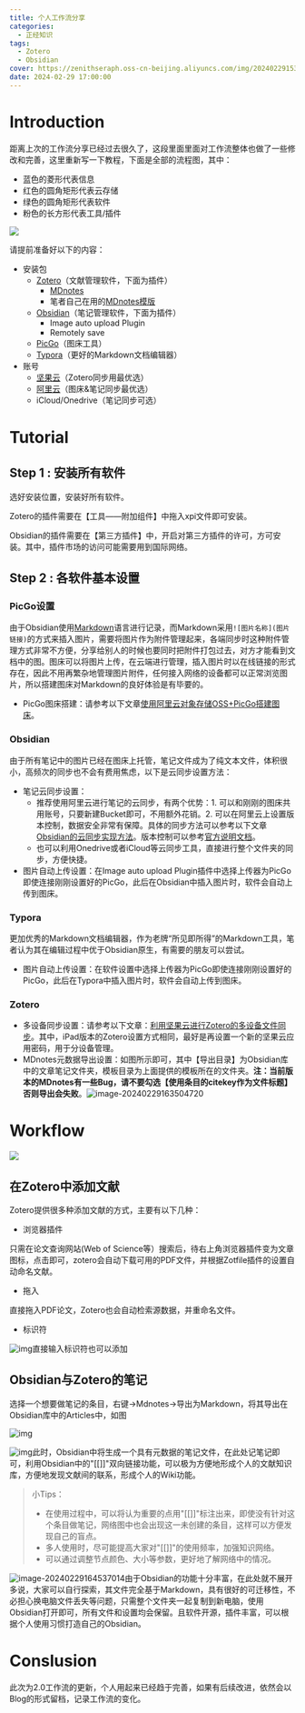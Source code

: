 ```yaml
---
title: 个人工作流分享
categories:
  - 正经知识
tags:
  - Zotero
  - Obsidian
cover: https://zenithseraph.oss-cn-beijing.aliyuncs.com/img/202402291530796.png
date: 2024-02-29 17:00:00
---
```


# Introduction

距离上次的工作流分享已经过去很久了，这段里面里面对工作流整体也做了一些修改和完善，这里重新写一下教程，下面是全部的流程图，其中：

- 蓝色的菱形代表信息
- 红色的圆角矩形代表云存储
- 绿色的圆角矩形代表软件
- 粉色的长方形代表工具/插件

![](https://zenithseraph.oss-cn-beijing.aliyuncs.com/img/202402291530796.png)

请提前准备好以下的内容：

- 安装包
  - [Zotero](https://www.zotero.org)（文献管理软件，下面为插件）
    - [MDnotes](https://github.com/argenos/zotero-mdnotes)
    - 笔者自己在用的[MDnotes模版](https://1drv.ms/u/s!AuXGmN65wWmigvIiYvKuliYQ-sYeoA?e=B8AB6A)
  - [Obsidian](https://obsidian.md)（笔记管理软件，下面为插件）
    - Image auto upload Plugin
    - Remotely save
  - [PicGo](https://github.com/Molunerfinn/PicGo)（图床工具）
  - [Typora](https://typora.io)（更好的Markdown文档编辑器）
- 账号
  - [坚果云](https://www.jianguoyun.com)（Zotero同步用最优选）
  - [阿里云](https://cn.aliyun.com/?utm_content=se_1015273804&gclid=CjwKCAiA0PuuBhBsEiwAS7fsNUX5bRs2cvMeHB_BBP12d1ExA-SqQG5AI2njaD7-hRxCt1SuvcK9VRoCCkAQAvD_BwE)（图床&笔记同步最优选）
  - iCloud/Onedrive（笔记同步可选）

# Tutorial

## Step 1 : 安装所有软件

选好安装位置，安装好所有软件。

Zotero的插件需要在【工具——附加组件】中拖入xpi文件即可安装。

Obsidian的插件需要在【第三方插件】中，开启对第三方插件的许可，方可安装。其中，插件市场的访问可能需要用到国际网络。

## Step 2 : 各软件基本设置

### PicGo设置

由于Obsidian使用[Markdown](https://www.markdownguide.org)语言进行记录，而Markdown采用```![图片名称](图片链接)```的方式来插入图片，需要将图片作为附件管理起来，各端同步时这种附件管理方式非常不方便，分享给别人的时候也要同时把附件打包过去，对方才能看到文档中的图。图床可以将图片上传，在云端进行管理，插入图片时以在线链接的形式存在，因此不用再繁杂地管理图片附件，任何接入网络的设备都可以正常浏览图片，所以搭建图床对Markdown的良好体验是有毕要的。

- PicGo图床搭建：请参考以下文章[使用阿里云对象存储OSS+PicGo搭建图床](https://developer.aliyun.com/article/787128)。

### Obsidian

由于所有笔记中的图片已经在图床上托管，笔记文件成为了纯文本文件，体积很小，高频次的同步也不会有费用焦虑，以下是云同步设置方法：

- 笔记云同步设置：
  - 推荐使用阿里云进行笔记的云同步，有两个优势：1. 可以和刚刚的图床共用账号，只要新建Bucket即可，不用额外花销。2. 可以在阿里云上设置版本控制，数据安全非常有保障。具体的同步方法可以参考以下文章[Obsidian的云同步实现方法](https://zhuanlan.zhihu.com/p/627313818)。版本控制可以参考[官方说明文档](https://help.aliyun.com/zh/oss/use-cases/configure-lifecycle-rules-to-manage-object-versions)。
  - 也可以利用Onedrive或者iCloud等云同步工具，直接进行整个文件夹的同步，方便快捷。
- 图片自动上传设置：在Image auto upload Plugin插件中选择上传器为PicGo即使连接刚刚设置好的PicGo，此后在Obsidian中插入图片时，软件会自动上传到图床。

### Typora

更加优秀的Markdown文档编辑器，作为老牌“所见即所得”的Markdown工具，笔者认为其在编辑过程中优于Obsidian原生，有需要的朋友可以尝试。

- 图片自动上传设置：在软件设置中选择上传器为PicGo即使连接刚刚设置好的PicGo，此后在Typora中插入图片时，软件会自动上传到图床。

### Zotero

- 多设备同步设置：请参考以下文章：[利用坚果云进行Zotero的多设备文件同步](https://help.jianguoyun.com/?p=4190)。其中，iPad版本的Zotero设置方式相同，最好是再设置一个新的坚果云应用密码，用于分设备管理。
- MDnotes元数据导出设置：如图所示即可，其中【导出目录】为Obsidian库中的文章笔记文件夹，模板目录为上面提供的模板所在的文件夹。**注：当前版本的MDnotes有一些Bug，请不要勾选【使用条目的citekey作为文件标题】否则导出会失败**。![image-20240229163504720](https://zenithseraph.oss-cn-beijing.aliyuncs.com/img/202402291635749.png)

# Workflow

![](https://zenithseraph.oss-cn-beijing.aliyuncs.com/img/202402291641897.png)

## 在Zotero中添加文献

Zotero提供很多种添加文献的方式，主要有以下几种：

- 浏览器插件

只需在论文查询网站(Web of Science等）搜索后，待右上角浏览器插件变为文章图标，点击即可，zotero会自动下载可用的PDF文件，并根据Zotfile插件的设置自动命名文献。

- 拖入

直接拖入PDF论文，Zotero也会自动检索源数据，并重命名文件。

- 标识符

![img](https://zenithseraph.oss-cn-beijing.aliyuncs.com/img/image-17.png)直接输入标识符也可以添加

## Obsidian与Zotero的笔记

选择一个想要做笔记的条目，右键->Mdnotes->导出为Markdown，将其导出在Obsidian库中的Articles中，如图

![img](https://zenithseraph.oss-cn-beijing.aliyuncs.com/img/image-21.png)

![img](https://zenithseraph.oss-cn-beijing.aliyuncs.com/img/image-22-786x1024.png)此时，Obsidian中将生成一个具有元数据的笔记文件，在此处记笔记即可，利用Obsidian中的"[[]]"双向链接功能，可以极为方便地形成个人的文献知识库，方便地发现文献间的联系，形成个人的Wiki功能。

> 小Tips：
>
> - 在使用过程中，可以将认为重要的点用"[[]]"标注出来，即使没有针对这个条目做笔记，网络图中也会出现这一未创建的条目，这样可以方便发现自己的盲点。
> - 多人使用时，尽可能提高大家对"[[]]"的使用频率，加强知识网络。
> - 可以通过调整节点颜色、大小等参数，更好地了解网络中的情况。

![image-20240229164537014](https://zenithseraph.oss-cn-beijing.aliyuncs.com/img/202402291645045.png)由于Obsidian的功能十分丰富，在此处就不展开多说，大家可以自行探索，其文件完全基于Markdown，具有很好的可迁移性，不必担心换电脑文件丢失等问题，只需整个文件夹一起复制到新电脑，使用Obsidian打开即可，所有文件和设置均会保留。且软件开源，插件丰富，可以根据个人使用习惯打造自己的Obsidian。

# Conslusion

此次为2.0工作流的更新，个人用起来已经趋于完善，如果有后续改进，依然会以Blog的形式留档，记录工作流的变化。
